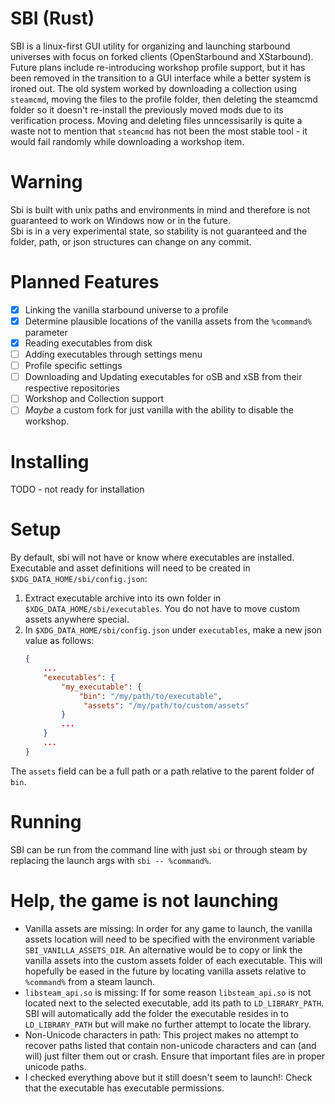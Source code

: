 # SBI (Rust)
SBI is a linux-first GUI utility for organizing and launching starbound universes with focus on forked clients (OpenStarbound and XStarbound).  
Future plans include re-introducing workshop profile support, but it has been removed in the transition to a GUI interface while a better system is ironed out. The old system worked by downloading a collection using `steamcmd`, moving the files to the profile folder, then deleting the steamcmd folder so it doesn't re-install the previously moved mods due to its verification process. Moving and deleting files unncessisarily is quite a waste not to mention that `steamcmd` has not been the most stable tool - it would fail randomly while downloading a workshop item.

# Warning
Sbi is built with unix paths and environments in mind and therefore is not guaranteed to work on Windows now or in the future.  
Sbi is in a very experimental state, so stability is not guaranteed and the folder, path, or json structures can change on any commit.  

# Planned Features
- [x] Linking the vanilla starbound universe to a profile
- [x] Determine plausible locations of the vanilla assets from the `%command%` parameter
- [x] Reading executables from disk
- [ ] Adding executables through settings menu
- [ ] Profile specific settings
- [ ] Downloading and Updating executables for oSB and xSB from their respective repositories
- [ ] Workshop and Collection support
- [ ] *Maybe* a custom fork for just vanilla with the ability to disable the workshop.

# Installing
TODO - not ready for installation

# Setup
By default, sbi will not have or know where executables are installed.  
Executable and asset definitions will need to be created in `$XDG_DATA_HOME/sbi/config.json`:
1. Extract executable archive into its own folder in `$XDG_DATA_HOME/sbi/executables`. You do not have to move custom assets anywhere special.
2. In `$XDG_DATA_HOME/sbi/config.json` under `executables`, make a new json value as follows:
   ```json
   {
       ...
       "executables": {
           "my_executable": {
               "bin": "/my/path/to/executable",
                "assets": "/my/path/to/custom/assets"
           }
           ...
       }
       ...
   }

   ```
The `assets` field can be a full path or a path relative to the parent folder of `bin`.

# Running
SBI can be run from the command line with just `sbi` or through steam by replacing the launch args with `sbi -- %command%`.

# Help, the game is not launching
* Vanilla assets are missing: In order for any game to launch, the vanilla assets location will need to be specified with the environment variable `SBI_VANILLA_ASSETS_DIR`. An alternative would be to copy or link the vanilla assets into the custom assets folder of each executable. This will hopefully be eased in the future by locating vanilla assets relative to `%command%` from a steam launch.
* `libsteam_api.so` is missing: If for some reason `libsteam_api.so` is not located next to the selected executable, add its path to `LD_LIBRARY_PATH`. SBI will automatically add the folder the executable resides in to `LD_LIBRARY_PATH` but will make no further attempt to locate the library.
* Non-Unicode characters in path: This project makes no attempt to recover paths listed that contain non-unicode characters and can (and will) just filter them out or crash. Ensure that important files are in proper unicode paths.
* I checked everything above but it still doesn't seem to launch!: Check that the executable has executable permissions.
